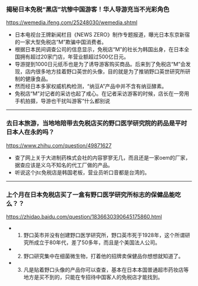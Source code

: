 ### 揭秘日本免税“黑店”坑惨中国游客！华人导游充当不光彩角色
https://wemedia.ifeng.com/25248030/wemedia.shtml
- 日本电视台王牌新闻栏目《NEWS ZERO》制作专题报道，曝光日本东京新宿的一家大型免税店“M”欺骗中国消费者。
- 根据日本民间调查公司的信息显示，免税店“M”的社长为韩国出身，在日本全国拥有超过20家门店，年营业额超过500亿日元。
- 导游提到1000日元纸币也是为了诱导游客购买商品。后来到了免税店“M”会发现，店内很多地方挂着野口英世的头像，目的就是为了推销野口英世研究所研制的健康食品。
- 然而经日本多家权威机构检测，“纳豆A”产品中并不含有纳豆酵素。
- 免税店“M”对记者的采访也起了戒心。在记者采访游客的时候，店长在一旁用手机拍摄，导游也干扰叫游客“什么都别说
---
### 去日本旅游，当地地陪带去免税店买的野口医学研究院的药品是平时日本人在永的吗？
https://www.zhihu.com/question/49871627
- 查了网上关于大进制药株式会社的内容寥寥无几，而且还是一家oem的厂家，据查应该是义乌不知名的代工厂做的产品。
- 听说这个jtc免税店是韩国老板，营业员听口音都是台湾的。
---
### 上个月在日本免税店买了一盒有野口医学研究所标志的保健品能吃么？？
https://zhidao.baidu.com/question/1836630390645175860.html
- 1. 野口英市并没有创建野口医学研究所，野口英市死于1928年，这个所谓研究所成立于80年代，差了50多年，而且是个美国法人公司。
- 2. 野口研究集中在细菌微生物，打着他的招牌卖保健品你想想就知道了。
- 3. 凡是贴着野口头像的产品你可以查查，基本在日本本国普通超市药妆店等地方是买不到的，只能在专招待中国客人的免税店才能找到。